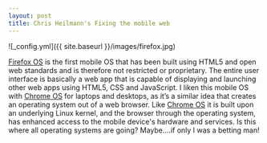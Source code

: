 ```yaml
---
layout: post
title: Chris Heilmann's Fixing the mobile web 
---
```


![_config.yml]({{ site.baseurl }}/images/firefox.jpg)

[Firefox OS](https://www.mozilla.org/en-US/firefox/os/) is the first mobile OS that has been built using HTML5 and open web standards and is therefore not restricted or proprietary. The entire user interface is basically a web app that is capable of displaying and launching other web apps using HTML5, CSS and JavaScript. I liken this mobile OS with [Chrome OS](http://www.chromium.org/chromium-os) for laptops and desktops, as it’s a similar idea that creates an operating system out of a web browser. Like [Chrome OS](http://www.chromium.org/chromium-os) it is built upon an underlying Linux kernel, and the browser through the operating system, has enhanced access to the mobile device's hardware and services. Is this where all operating systems are going? Maybe….if only I was a betting man!